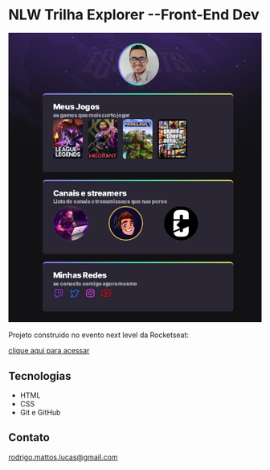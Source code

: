 # NLW Trilha Explorer --Front-End Dev

![preview](./.github/preview.png)


Projeto construido no evento next level da Rocketseat:

[clique aqui para acessar](https://rodrigomlucas.github.io/nlw1)


## Tecnologias

- HTML
- CSS
- Git e GitHub


## Contato

rodrigo.mattos.lucas@gmail.com
